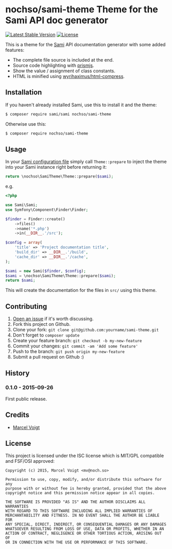 # nochso/sami-theme Theme for the Sami API doc generator

[![Latest Stable Version](https://poser.pugx.org/nochso/sami-theme/v/stable)](https://packagist.org/packages/nochso/sami-theme)
[![License](https://poser.pugx.org/nochso/sami-theme/license)](LICENSE)

This is a theme for the [Sami](https://github.com/FriendsOfPHP/Sami) API documentation generator with some added features:

- The complete file source is included at the end.
- Source code highlighting with [prismjs](http://prismjs.com/).
- Show the value / assignment of class constants.
- HTML is minified using [wyrihaximus/html-compress](https://github.com/WyriHaximus/HtmlCompress).

## Installation

If you haven't already installed Sami, use this to install it and the theme:

```sh
$ composer require sami/sami nochso/sami-theme
```

Otherwise use this:

```sh
$ composer require nochso/sami-theme
```

## Usage

In your [Sami configuration file](https://github.com/FriendsOfPHP/Sami#configuration) simply call `Theme::prepare` to
inject the theme into your Sami instance right before returning it:

```php
return \nochso\SamiTheme\Theme::prepare($sami);
```

e.g.
```php
<?php

use Sami\Sami;
use Symfony\Component\Finder\Finder;

$finder = Finder::create()
    ->files()
    ->name('*.php')
    ->in(__DIR__.'/src');

$config = array(
    'title' => 'Project documentation title',
    'build_dir' => __DIR__.'/build',
    'cache_dir' => __DIR__.'/cache',
);

$sami = new Sami($finder, $config);
$sami = \nochso\SamiTheme\Theme::prepare($sami);
return $sami;
```

This will create the documentation for the files in `src/` using this theme.

## Contributing

1. [Open an issue](https://github.com/nochso/sami-theme/issues/new) if it's worth discussing.
2. Fork this project on Github.
3. Clone your fork: `git clone git@github.com:yourname/sami-theme.git`
4. Don't forget to `composer update`
4. Create your feature branch: `git checkout -b my-new-feature`
5. Commit your changes: `git commit -am 'Add some feature'`
6. Push to the branch: `git push origin my-new-feature`
7. Submit a pull request on Github :)

## History

### 0.1.0 - 2015-09-26
First public release.

## Credits

- [Marcel Voigt](https://github.com/nochso)

## License
This project is licensed under the ISC license which is MIT/GPL compatible and FSF/OSI approved:

```
Copyright (c) 2015, Marcel Voigt <mv@noch.so>

Permission to use, copy, modify, and/or distribute this software for any
purpose with or without fee is hereby granted, provided that the above
copyright notice and this permission notice appear in all copies.

THE SOFTWARE IS PROVIDED "AS IS" AND THE AUTHOR DISCLAIMS ALL WARRANTIES
WITH REGARD TO THIS SOFTWARE INCLUDING ALL IMPLIED WARRANTIES OF
MERCHANTABILITY AND FITNESS. IN NO EVENT SHALL THE AUTHOR BE LIABLE FOR
ANY SPECIAL, DIRECT, INDIRECT, OR CONSEQUENTIAL DAMAGES OR ANY DAMAGES
WHATSOEVER RESULTING FROM LOSS OF USE, DATA OR PROFITS, WHETHER IN AN
ACTION OF CONTRACT, NEGLIGENCE OR OTHER TORTIOUS ACTION, ARISING OUT OF
OR IN CONNECTION WITH THE USE OR PERFORMANCE OF THIS SOFTWARE.
```

